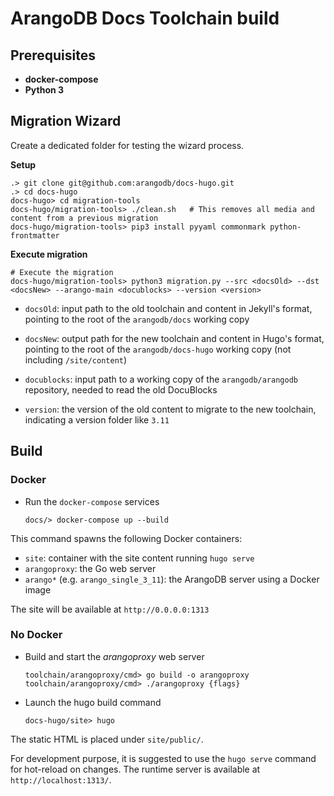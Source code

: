 # ArangoDB Docs Toolchain build

## Prerequisites

- **docker-compose**
- **Python 3**

## Migration Wizard

Create a dedicated folder for testing the wizard process.

**Setup**

```shell
.> git clone git@github.com:arangodb/docs-hugo.git
.> cd docs-hugo
docs-hugo> cd migration-tools
docs-hugo/migration-tools> ./clean.sh   # This removes all media and content from a previous migration
docs-hugo/migration-tools> pip3 install pyyaml commonmark python-frontmatter
```

**Execute migration**

```shell
# Execute the migration
docs-hugo/migration-tools> python3 migration.py --src <docsOld> --dst <docsNew> --arango-main <docublocks> --version <version>
```

- `docsOld`: input path to the old toolchain and content in Jekyll's format,
  pointing to the root of the `arangodb/docs` working copy

- `docsNew`: output path for the new toolchain and content in Hugo's format,
  pointing to the root of the `arangodb/docs-hugo` working copy
  (not including `/site/content`)

- `docublocks`: input path to a working copy of the `arangodb/arangodb`
  repository, needed to read the old DocuBlocks

- `version`: the version of the old content to migrate to the new toolchain,
  indicating a version folder like `3.11`

## Build

### Docker

- Run the `docker-compose` services

  ```shell
  docs/> docker-compose up --build
  ```

This command spawns the following Docker containers:

- `site`: container with the site content running `hugo serve`
- `arangoproxy`: the Go web server
- `arango*` (e.g. `arango_single_3_11`): the ArangoDB server using a Docker image

The site will be available at `http://0.0.0.0:1313`

### No Docker

- Build and start the _arangoproxy_ web server

  ```shell
  toolchain/arangoproxy/cmd> go build -o arangoproxy
  toolchain/arangoproxy/cmd> ./arangoproxy {flags}
  ```
- Launch the hugo build command

  ```shell
  docs-hugo/site> hugo
  ```

The static HTML is placed under `site/public/`.

For development purpose, it is suggested to use the `hugo serve` command for
hot-reload on changes. The runtime server is available at `http://localhost:1313/`.
